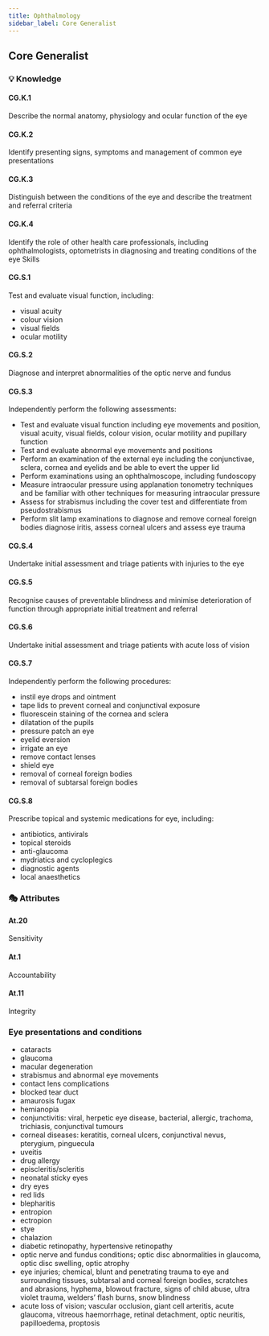 ```yaml
---
title: Ophthalmology
sidebar_label: Core Generalist
---
```

## Core Generalist

### 💡 Knowledge

#### CG.K.1

Describe the normal anatomy, physiology and ocular function of the eye

#### CG.K.2

Identify presenting signs, symptoms and management of common eye presentations 

#### CG.K.3

Distinguish between the conditions of the eye and describe the treatment and referral criteria 

#### CG.K.4

Identify the role of other health care professionals, including ophthalmologists, optometrists in diagnosing and treating conditions of the eye
Skills 

#### CG.S.1

Test and evaluate visual function, including: 

* visual acuity 
* colour vision 
* visual fields 
* ocular motility

#### CG.S.2

Diagnose and interpret abnormalities of the optic nerve and fundus 

#### CG.S.3

Independently perform the following assessments:

* Test and evaluate visual function including eye movements and position, visual acuity, visual fields, colour vision, ocular motility and pupillary function
* Test and evaluate abnormal eye movements and positions 
* Perform an examination of the external eye including the conjunctivae, sclera, cornea and eyelids and be able to evert the upper lid 
* Perform examinations using an ophthalmoscope, including fundoscopy 
* Measure intraocular pressure using applanation tonometry techniques and be familiar with other techniques for measuring intraocular pressure
* Assess for strabismus including the cover test and differentiate from pseudostrabismus
* Perform slit lamp examinations to diagnose and remove corneal foreign bodies diagnose iritis, assess corneal ulcers and assess eye trauma 

#### CG.S.4

Undertake initial assessment and triage patients with injuries to the eye

#### CG.S.5

Recognise causes of preventable blindness and minimise deterioration of function through appropriate initial treatment and referral

#### CG.S.6

Undertake initial assessment and triage patients with acute loss of vision

#### CG.S.7

Independently perform the following procedures:

* instil eye drops and ointment 
* tape lids to prevent corneal and conjunctival exposure
* fluorescein staining of the cornea and sclera 
* dilatation of the pupils
* pressure patch an eye
* eyelid eversion 
* irrigate an eye 
* remove contact lenses 
* shield eye 
* removal of corneal foreign bodies 
* removal of subtarsal foreign bodies

#### CG.S.8

Prescribe topical and systemic medications for eye, including:

* antibiotics, antivirals 
* topical steroids 
* anti-glaucoma 
* mydriatics and cycloplegics 
* diagnostic agents 
* local anaesthetics

### 🎭 Attributes

#### At.20

Sensitivity

#### At.1

Accountability

#### At.11

Integrity

### Eye presentations and conditions

* cataracts
* glaucoma
* macular degeneration 
* strabismus and abnormal eye movements
* contact lens complications 
* blocked tear duct
* amaurosis fugax 
* hemianopia
* conjunctivitis: viral, herpetic eye disease, bacterial, allergic, trachoma, trichiasis, conjunctival tumours 
* corneal diseases: keratitis, corneal ulcers, conjunctival nevus, pterygium, pinguecula 
* uveitis 
* drug allergy 
* episcleritis/scleritis 
* neonatal sticky eyes 
* dry eyes 
* red lids 
* blepharitis 
* entropion 
* ectropion 
* stye 
* chalazion
* diabetic retinopathy, hypertensive retinopathy 
* optic nerve and fundus conditions; optic disc abnormalities in glaucoma, optic disc swelling, optic atrophy 
* eye injuries; chemical, blunt and penetrating trauma to eye and surrounding tissues, subtarsal and corneal foreign bodies, scratches and abrasions, hyphema, blowout fracture, signs of child abuse, ultra violet trauma, welders’ flash burns, snow blindness
* acute loss of vision; vascular occlusion, giant cell arteritis, acute glaucoma, vitreous haemorrhage, retinal detachment, optic neuritis, papilloedema, proptosis